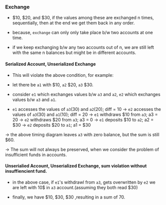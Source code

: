 ### Exchange

- $10, $20, and $30, if the values among these are exchanged n times, sequentially, then at the end we get them back in any order.

- because, `exchange` can only only take place b/w two accounts at one time.

- if we keep exchanging b/w any two accounts out of n, we are still left with the same n balances but might be in different accounts.

#### Serialized Account, Unserialized Exchange

- This will violate the above condition, for example:

- let there be `a1` with $10, `a2` $20, `a3` $30.

- consider `e1` which exchanges values b/w `a3` and `a2`, `e2` which exchanges values b/w `a3` and `a1`.

- `e1` accesses the values of `a3`(30) and `a2`(20); diff = 10
    -> `e2` accesses the values of `a3`(30) and `a1`(10); diff = 20
    -> `e1` withdraws $10 from `a3`; a3 = 20
    -> `e2` withdraws $20 from `a3`; a3 = 0
    -> `e1` deposits $10 to `a2`; a2 = $30
    -> `e2` deposits $20 to `a1`; a1 = $30

-> the above timing diagram leaves `a3` with zero balance, but the sum is still $60.

-> The sum will not always be preserved, when we consider the problem of insufficient funds in accounts.

#### Unserialied Account, Unserialized Exchange, sum violation without insuffiencient fund.

- in the above case, if `e1`'s withdrawl from `a3`, gets overwritten by `e2` we are left with 10$ in `a3` account.(assuming they both read $30)

- finally, we have $10, $30, $30 ,resulting in a sum of 70.
